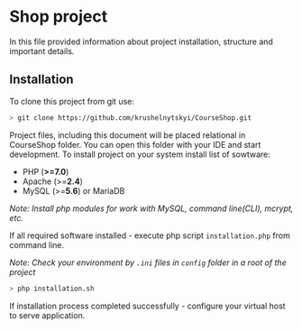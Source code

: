# Shop project

In this file provided information about project installation, structure and important details.

## Installation

To clone this project from git use: 

```bash
> git clone https://github.com/krushelnytskyi/CourseShop.git
```

Project files, including this document will be placed relational in CourseShop folder.
You can open this folder with your IDE and start development. To install project on your system install list of sowtware:

* PHP \(**>=7.0**\)
* Apache \(>=**2.4**\)
* MySQL \(>=**5.6**\) or MariaDB

*Note: Install php modules for work with MySQL, command line\(CLI\), mcrypt, etc.*

If all required software installed - execute php script `installation.php` from command line.

*Note: Check your environment by `.ini` files in `config` folder in a root of the project*

```bash
> php installation.sh
```

If installation process completed successfully - configure your virtual host to serve application.